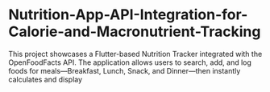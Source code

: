 # Nutrition-App-API-Integration-for-Calorie-and-Macronutrient-Tracking
This project showcases a Flutter-based Nutrition Tracker integrated with the  OpenFoodFacts API. The application allows users to search, add, and log foods for  meals—Breakfast, Lunch, Snack, and Dinner—then instantly calculates and display
